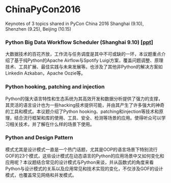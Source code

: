 # ChinaPyCon2016
Keynotes of 3 topics shared in PyCon China 2016 Shanghai (9.10), Shenzhen (9.25), Beijing (10.15)

### Python Big Data Workflow Scheduler (Shanghai 9.10) <a target="_blank" href="https://raw.githubusercontent.com/wjo1212/ChinaPyCon2016/master/PythonBigData_WorkflowScheduler/PythonBigData_WorkflowScheduler.pd">[ppt]</a>
大数据技术的百花齐放，工作流与任务调度是其中不可或缺的一环，本议题重点介绍了基于纯Python的Apache Airflow与Spotify Luigi方案，覆盖问题调整、原理技术、工具扩展、最佳实践与未来发展等。也涉及了其他非Python的解决方案如Linkedin Azkaban，Apache Oozie等。

### Python hooking, patching and injection
Python的强大语言特性和生态系统为其高效开发和数据分析提供了强力的支撑，其灵活的语言设计也为一些hacking技术提供可能，并由其产生了许多强大的神奇的工具和模式。本议题介绍了Python hooking、patching和injection等技术和原理，结合流行框架和库的使用、工具、安全、检测等场景的应用。使得听众可以学习相关技术，并了解在什么样的场景下使用。

### Python and Design Pattern
模式尤其是设计模式一直是一个热门话题，尤其是OOP的语言场景下特别流行GOF的23个模式，这些设计模式在动态语言的Python的应用场景中又如何变化和应用呢？本议题结合常见的设计模式与Python来谈，并从函数式的角度来看Python与设计模式的关系以及应用常见和技术实现的变化，不仅涉及GOF的设计模式，也覆盖常见网络和并发模式。

